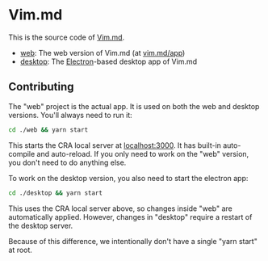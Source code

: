 # Vim.md

This is the source code of [Vim.md](https://vim.md).

- [web](/web): The web version of Vim.md (at [vim.md/app](https://vim.md))
- [desktop](/desktop): The [Electron](https://www.electronjs.org/)-based
  desktop app of Vim.md

## Contributing

The "web" project is the actual app. It is used on both the web and desktop versions. You'll always need to run it:

```sh
cd ./web && yarn start
```

This starts the CRA local server at [localhost:3000](http://localhost:3000). It has built-in auto-compile and auto-reload. If you only need to work on the "web" version, you don't need to do anything else.

To work on the desktop version, you also need to start the electron app:

```sh
cd ./desktop && yarn start
```

This uses the CRA local server above, so changes inside "web" are automatically applied. However, changes in "desktop" require a restart of the desktop server.

Because of this difference, we intentionally don't have a single "yarn start" at root.
